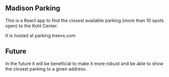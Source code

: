 ## Madison Parking

This is a React app to find the closest available parking (more than 10 spots open) to the Kohl Center. 

It is hosted at parking.treevs.com

## Future
In the future it will be beneficial to make it more robust and be able to show the closest parking to a given address.
